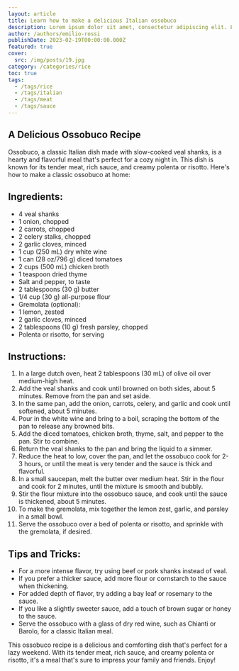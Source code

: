 ```yaml
---
layout: article
title: Learn how to make a delicious Italian ossobuco
description: Lorem ipsum dolor sit amet, consectetur adipiscing elit. Et nemo nimium beatus est; Idemne, quod iucunde? Duo Reges constructio interrete. At iamdecimum annum in spelunca iacet.
author: /authors/emilio-rossi
publishDate: 2023-02-19T00:00:00.000Z
featured: true
cover:
  src: /img/posts/19.jpg
category: /categories/rice
toc: true
tags:
  - /tags/rice
  - /tags/italian
  - /tags/meat
  - /tags/sauce
---
```


## A Delicious Ossobuco Recipe
Ossobuco, a classic Italian dish made with slow-cooked veal shanks, is a hearty and flavorful meal that's perfect for a cozy night in. This dish is known for its tender meat, rich sauce, and creamy polenta or risotto. Here's how to make a classic ossobuco at home:

## Ingredients:
* 4 veal shanks
* 1 onion, chopped
* 2 carrots, chopped
* 2 celery stalks, chopped
* 2 garlic cloves, minced
* 1 cup (250 mL) dry white wine
* 1 can (28 oz/796 g) diced tomatoes
* 2 cups (500 mL) chicken broth
* 1 teaspoon dried thyme
* Salt and pepper, to taste
* 2 tablespoons (30 g) butter
* 1/4 cup (30 g) all-purpose flour
* Gremolata (optional):
* 1 lemon, zested
* 2 garlic cloves, minced
* 2 tablespoons (10 g) fresh parsley, chopped
* Polenta or risotto, for serving

## Instructions:
1. In a large dutch oven, heat 2 tablespoons (30 mL) of olive oil over medium-high heat.
2. Add the veal shanks and cook until browned on both sides, about 5 minutes. Remove from the pan and set aside.
3. In the same pan, add the onion, carrots, celery, and garlic and cook until softened, about 5 minutes.
4. Pour in the white wine and bring to a boil, scraping the bottom of the pan to release any browned bits.
5. Add the diced tomatoes, chicken broth, thyme, salt, and pepper to the pan. Stir to combine.
6. Return the veal shanks to the pan and bring the liquid to a simmer.
7. Reduce the heat to low, cover the pan, and let the ossobuco cook for 2-3 hours, or until the meat is very tender and the sauce is thick and flavorful.
8. In a small saucepan, melt the butter over medium heat. Stir in the flour and cook for 2 minutes, until the mixture is smooth and bubbly.
9. Stir the flour mixture into the ossobuco sauce, and cook until the sauce is thickened, about 5 minutes.
10. To make the gremolata, mix together the lemon zest, garlic, and parsley in a small bowl.
11. Serve the ossobuco over a bed of polenta or risotto, and sprinkle with the gremolata, if desired.

## Tips and Tricks:
* For a more intense flavor, try using beef or pork shanks instead of veal.
* If you prefer a thicker sauce, add more flour or cornstarch to the sauce when thickening.
* For added depth of flavor, try adding a bay leaf or rosemary to the sauce.
* If you like a slightly sweeter sauce, add a touch of brown sugar or honey to the sauce.
* Serve the ossobuco with a glass of dry red wine, such as Chianti or Barolo, for a classic Italian meal.

This ossobuco recipe is a delicious and comforting dish that's perfect for a lazy weekend. With its tender meat, rich sauce, and creamy polenta or risotto, it's a meal that's sure to impress your family and friends. Enjoy!